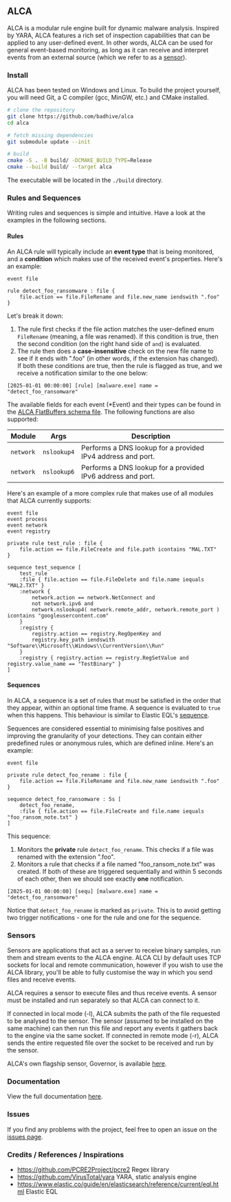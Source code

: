 ## ALCA

ALCA is a modular rule engine built for dynamic malware analysis. Inspired by YARA, ALCA features a rich set of
inspection capabilities that can be applied to any user-defined event. In other words, ALCA can be used for general
event-based monitoring, as long as it can receive and interpret events from an external source (which we
refer to as a [sensor](#sensors)).

### Install

ALCA has been tested on Windows and Linux. 
To build the project yourself, you will need Git, a C compiler (gcc, MinGW, etc.) and CMake installed. 

```sh
# clone the repository
git clone https://github.com/badhive/alca
cd alca

# fetch missing dependencies
git submodule update --init

# build
cmake -S . -B build/ -DCMAKE_BUILD_TYPE=Release
cmake --build build/ --target alca
```

The executable will be located in the `./build` directory.

### Rules and Sequences

Writing rules and sequences is simple and intuitive. Have a look at the examples in the following sections.

#### Rules

An ALCA rule will typically include an **event type** that is being monitored, and a **condition** which makes use of
the received event's properties. Here's an example:

```
event file

rule detect_foo_ransomware : file {
    file.action == file.FileRename and file.new_name iendswith ".foo"
} 
```

Let's break it down:
1. The rule first checks if the file action matches the user-defined enum `FileRename` (meaning, a file was renamed).
If this condition is true, then the second condition (on the right hand side of `and`) is evaluated.
2. The rule then does a **case-insensitive** check on the new file name to see if it ends with ".foo" (in other words, if
the extension has changed). If both these conditions are true, then the rule is flagged as true, and we receive a
notification similar to the one below:

```
[2025-01-01 00:00:00] [rule] [malware.exe] name = "detect_foo_ransomware"
```

The available fields for each event (\*Event) and their types can be found in the [ALCA FlatBuffers schema file](cli/alca.fbs).
The following functions are also supported:

| Module    | Args        | Description                                                 |
|-----------|-------------|-------------------------------------------------------------|
| `network` | `nslookup4` | Performs a DNS lookup for a provided IPv4 address and port. |
| `network` | `nslookup6` | Performs a DNS lookup for a provided IPv6 address and port. |

Here's an example of a more complex rule that makes use of all modules that ALCA currently supports:

```
event file
event process
event network
event registry

private rule test_rule : file {
	file.action == file.FileCreate and file.path icontains "MAL.TXT"
}

sequence test_sequence [
    test_rule
    :file { file.action == file.FileDelete and file.name iequals "MAL2.TXT" }
    :network {
        network.action == network.NetConnect and
        not network.ipv6 and
        network.nslookup4( network.remote_addr, network.remote_port ) icontains "googleusercontent.com"
    }
    :registry {
        registry.action == registry.RegOpenKey and
        registry.key_path iendswith "Software\\Microsoft\\Windows\\CurrentVersion\\Run"
    }
    :registry { registry.action == registry.RegSetValue and registry.value_name == "TestBinary" }
]
```

#### Sequences

In ALCA, a sequence is a set of rules that must be satisfied in the order that they appear, within an optional time frame. 
A sequence is evaluated to `true` when this happens. This behaviour is similar to Elastic EQL's 
[sequence](https://www.elastic.co/guide/en/elasticsearch/reference/current/eql-syntax.html#eql-sequences).

Sequences are considered essential to minimising false positives and improving the granularity of your detections.
They can contain either predefined rules or anonymous rules, which are defined inline. Here's an example:

```
event file

private rule detect_foo_rename : file {
    file.action == file.FileRename and file.new_name iendswith ".foo"
}

sequence detect_foo_ransomware : 5s [
    detect_foo_rename,
    :file { file.action == file.FileCreate and file.name iequals "foo_ransom_note.txt" }
]
```

This sequence:
1. Monitors the **private** rule `detect_foo_rename`. This checks if a file was renamed with the extension ".foo".
2. Monitors a rule that checks if a file named "foo_ransom_note.txt" was created. If both of these are triggered 
sequentially and within 5 seconds of each other, then we should see exactly **one** notification.

```
[2025-01-01 00:00:00] [sequ] [malware.exe] name = "detect_foo_ransomware"
```

Notice that `detect_foo_rename` is marked as `private`. This is to avoid getting two trigger notifications - one for
the rule and one for the sequence.

### Sensors

Sensors are applications that act as a server to receive binary samples, run them and stream events to the ALCA engine.
ALCA CLI by default uses TCP sockets for local and remote communication, however if you wish to use the ALCA library,
you'll be able to fully customise the way in which you send files and receive events.

ALCA requires a sensor to execute files and thus receive events. A sensor must be installed and run separately
so that ALCA can connect to it.

If connected in local mode (-l), ALCA submits the path of the file requested to be analysed to the sensor. 
The sensor (assumed to be installed on the same machine) can then run this file and report any events it gathers
back to the engine via the same socket. If connected in remote mode (-r), ALCA sends the entire requested file over
the socket to be received and run by the sensor.

ALCA's own flagship sensor, Governor, is available [here](https://github.com/badhive/governor).

### Documentation

View the full documentation [here](docs).

### Issues

If you find any problems with the project, feel free to open an issue on the 
[issues page](https://github.com/badhive/alca/issues).

### Credits / References / Inspirations

- https://github.com/PCRE2Project/pcre2 Regex library
- https://github.com/VirusTotal/yara YARA, static analysis engine
- https://www.elastic.co/guide/en/elasticsearch/reference/current/eql.html Elastic EQL